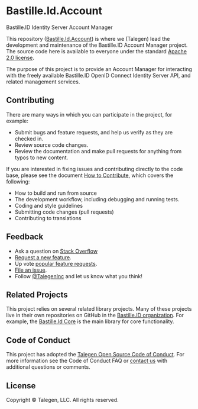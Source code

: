 # Bastille.Id.Account

Bastille.ID Identity Server Account Manager

This repository ([Bastille.Id.Account](https://github.com/Bastille-ID/Bastille.Id.Account)) is where we (Talegen) lead the development and maintenance of the Bastille.ID Account Manager project. The source code here is available to everyone under the standard [Apache 2.0 license](https://github.com/Talegen/Talegen.AspNetCore.hCAPTCHA/blob/main/LICENSE).

The purpose of this project is to provide an Account Manager for interacting with the freely available Bastille.ID OpenID Connect Identity Server API, and related management services. 

## Contributing

There are many ways in which you can participate in the project, for example:

 - Submit bugs and feature requests, and help us verify as they are checked in.
 - Review source code changes.
 - Review the documentation and make pull requests for anything from typos to new content. 

If you are interested in fixing issues and contributing directly to the code base, please see the document [How to Contribute](CONTRIBUTING.md), which covers the following:

 - How to build and run from source
 - The development workflow, including debugging and running tests.
 - Coding and style guidelines
 - Submitting code changes (pull requests)
 - Contributing to translations

## Feedback

 - Ask a question on [Stack Overflow](https://stackoverflow.com/questions/tagged/Bastille.Id.Account)
 - [Request a new feature](https://github.com/Bastille-ID/Bastille.Id.Account/blob/main/CONTRIBUTING.md).
 - Up vote [popular feature requests](https://github.com/Bastille-ID/Bastille.Id.Account/issues?q=is:open%20is:issue%20label:feature-request%20sort:reactions-%2b1-desc).
 - [File an issue](https://github.com/Bastille-ID/Bastille.Id.Account/issues).
 - Follow [@TalegenInc](https://twitter.com/TalegenInc) and let us know what you think!

## Related Projects

This project relies on several related library projects. Many of these projects live in their own repositories on GitHub in the [Bastille.ID organization](https://github.com/Bastille-ID). For example, the [Bastille.Id Core](https://github.com/Bastille-ID/Bastille.Id.Core) is the main library for core functionality. 

## Code of Conduct

This project has adopted the [Talegen Open Source Code of Conduct](https://talegen.com/open-source-code-of-conduct/). For more information see the Code of Conduct FAQ or [contact us](https://talegen.com/contact/) with additional questions or comments.

## License

Copyright &copy; Talegen, LLC. All rights reserved.
